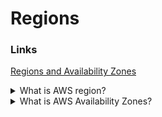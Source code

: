 # Regions

### Links

[Regions and Availability Zones](https://aws.amazon.com/about-aws/global-infrastructure/regions_az/?p=ngi&loc=2)

<details>
  <summary>What is AWS region?</summary>

AWS has the concept of a Region, which is a physical location around the world where we cluster data centers.

</details>

<details>
  <summary>What is AWS Availability Zones?</summary>

An Availability Zone (AZ) is one or more discrete data centers with redundant power, networking, and connectivity in an AWS Region. AZs give customers the ability to operate production applications and databases that are more highly available, fault tolerant, and scalable than would be possible from a single data center.

</details>
